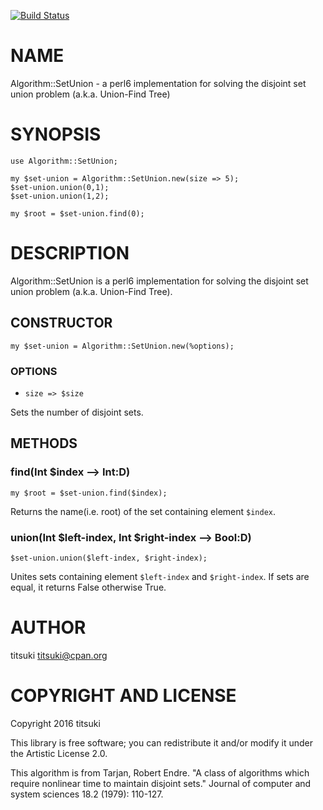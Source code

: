 [![Build Status](https://travis-ci.org/titsuki/p6-Algorithm-SetUnion.svg?branch=master)](https://travis-ci.org/titsuki/p6-Algorithm-SetUnion)

NAME
====

Algorithm::SetUnion - a perl6 implementation for solving the disjoint set union problem (a.k.a. Union-Find Tree)

SYNOPSIS
========

    use Algorithm::SetUnion;

    my $set-union = Algorithm::SetUnion.new(size => 5);
    $set-union.union(0,1);
    $set-union.union(1,2);

    my $root = $set-union.find(0);

DESCRIPTION
===========

Algorithm::SetUnion is a perl6 implementation for solving the disjoint set union problem (a.k.a. Union-Find Tree).

CONSTRUCTOR
-----------

    my $set-union = Algorithm::SetUnion.new(%options);

### OPTIONS

  * `size => $size`

Sets the number of disjoint sets.

METHODS
-------

### find(Int $index --> Int:D)

    my $root = $set-union.find($index);

Returns the name(i.e. root) of the set containing element `$index`.

### union(Int $left-index, Int $right-index --> Bool:D)

    $set-union.union($left-index, $right-index);

Unites sets containing element `$left-index` and `$right-index`. If sets are equal, it returns False otherwise True.

AUTHOR
======

titsuki <titsuki@cpan.org>

COPYRIGHT AND LICENSE
=====================

Copyright 2016 titsuki

This library is free software; you can redistribute it and/or modify it under the Artistic License 2.0.

This algorithm is from Tarjan, Robert Endre. "A class of algorithms which require nonlinear time to maintain disjoint sets." Journal of computer and system sciences 18.2 (1979): 110-127.

